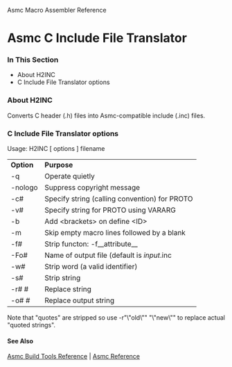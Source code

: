 Asmc Macro Assembler Reference

# Asmc C Include File Translator

### In This Section

- About H2INC
- C Include File Translator options

### About H2INC

Converts C header (.h) files into Asmc-compatible include (.inc) files.

### C Include File Translator options

Usage: H2INC [ options ] filename

<table>
<tr><td><b>Option</b></td><td><b>Purpose</b></td></tr>
<tr><td>-q</td><td>Operate quietly</td></tr>
<tr><td>-nologo</td><td>Suppress copyright message</td></tr>
<tr><td>-c#</td><td>Specify string (calling convention) for PROTO</td></tr>
<tr><td>-v#</td><td>Specify string for PROTO using VARARG</td></tr>
<tr><td>-b</td><td>Add &lt;brackets&gt; on define &lt;ID&gt;</td></tr>
<tr><td>-m</td><td>Skip empty macro lines followed by a blank</td></tr>
<tr><td>-f#</td><td>Strip functon: -f__attribute__</td></tr>
<tr><td>-Fo#</td><td>Name of output file (default is <i>input</i>.inc</td></tr>
<tr><td>-w#</td><td>Strip word (a valid identifier)</td></tr>
<tr><td>-s#</td><td>Strip string</td></tr>
<tr><td>-r# #</td><td>Replace string</td></tr>
<tr><td>-o# #</td><td>Replace output string</td></tr>
</table>

Note that "quotes" are stripped so use -r"\\"old\\"" "\\"new\\"" to replace actual "quoted strings".

#### See Also

[Asmc Build Tools Reference](readme.md) | [Asmc Reference](../readme.md)
